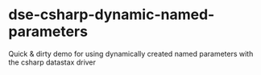 # dse-csharp-dynamic-named-parameters
Quick &amp; dirty demo for using dynamically created named parameters with the csharp datastax driver
